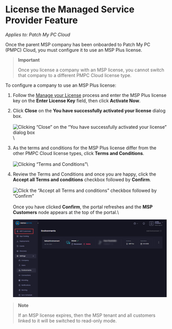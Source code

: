 # License the Managed Service Provider Feature

_Applies to: Patch My PC Cloud_

Once the parent MSP company has been onboarded to Patch My PC (PMPC) Cloud, you must configure it to use an MSP Plus license.

<blockquote class="wp-block-quote">
<p><strong>Important</strong></p>
<p>Once you license a company with an MSP license, you cannot switch that company to a different PMPC Cloud license type.</p>
</blockquote>

To configure a company to use an MSP Plus license:

1. Follow the [Manage your License](../cloud-administration/manage-your-environments-in-cloud/manage-your-cloud-license.md) process and enter the MSP Plus license key on the <strong>Enter License Key</strong> field, then click <strong>Activate Now</strong>.
2. Click <strong>Close</strong> on the <strong>You have successfully activated your license</strong> dialog box.\
   \
   ![	Clicking “Close” on the “You have successfully activated your license” dialog box](/_images/image-(375).png>)\

3. As the terms and conditions for the MSP Plus license differ from the other PMPC Cloud license types, click <strong>Terms and Conditions</strong>.\
   \
   ![Clicking “Terms and Conditions”](/_images/image-(376).png>)\

4.  Review the Terms and Conditions and once you are happy, click the <strong>Accept all Terms and conditions</strong> checkbox followed by <strong>Confirm</strong>.\
    \
    ![Click the “Accept all Terms and conditions” checkbox followed by “Confirm”](/_images/image-(377).png>)\
    \
    Once you have clicked <strong>Confirm</strong>, the portal refreshes and the <strong>MSP Customers</strong> node appears at the top of the portal.\


    ![Portal refreshes and the “MSP Customers” node appears at the top of the portal](/_images/image-(378).png "Portal refreshes and the “MSP Customers” node appears at the top of the portal")

<blockquote class="wp-block-quote">
<p><strong>Note</strong></p>
<p>If an MSP license expires, then the MSP tenant and all customers linked to it will be switched to read-only mode.</p>
</blockquote>